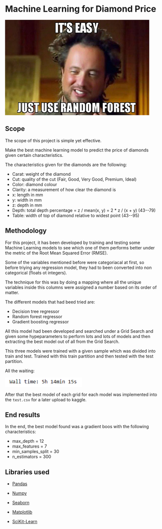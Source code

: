 # Machine Learning for Diamond Price

![portada](https://github.com/Jorge-Solana/Machine-Learning-for-Diamonds/blob/main/images/1_U7QAaRAsfm455j7ljF2TgA.png)

## Scope

The scope of this project is simple yet effective.

Make the best machine learning model to predict the price of diamonds given certain characteristics.

The characteristics given for the diamonds are the following:

- Carat: weight of the diamond
- Cut: quality of the cut (Fair, Good, Very Good, Premium, Ideal)   
- Color: diamond colour
- Clarity: a measurement of how clear the diamond is
- x: length in mm
- y: width in mm
- z: depth in mm
- Depth: total depth percentage = z / mean(x, y) = 2 * z / (x + y) (43--79)
- Table: width of top of diamond relative to widest point (43--95)


## Methodology

For this project, it has been developed by training and testing some Machine Learning models to see which one of them performs better under the metric of the Root Mean Squared Error (RMSE).

Some of the variables mentioned before were categoriacal at first, so before triying any regression model, they had to been converted into non categorical (floats ot integers).

The technique for this was by doing a mapping where all the unique variables inside this columns were assigned a number based on its order of matter.

The different models that had beed tried are:

- Decision tree regressor
- Random forest regressor
- Gradient boosting regressor

All this model had been developed and searched under a Grid Search and given some hypeparameters to perform lots and lots of models and then extracting the best model out of all from the Grid Search.

This three models were trained with a given sample which was divided into train and test. Trained with this train partition and then tested with the test partition.

All the waiting:

![image](https://github.com/Jorge-Solana/Machine-Learning-for-Diamonds/blob/main/images/9afd181fb537e19024c43ed50394d6ce.png)

After that the best model of each grid for each model was implemented into the `test.csv` for a later upload to kaggle.

## End results

In the end, the best model found was a gradient boos with the following characteristics:

- max_depth = 12
- max_features = 7
- min_samples_split = 30
- n_estimators = 300

## Libraries used
- [Pandas](https://pandas.pydata.org/)

- [Numpy](https://numpy.org/)

- [Seaborn](https://seaborn.pydata.org/)

- [Matplotlib](https://matplotlib.org/)

- [SciKit-Learn](https://scikit-learn.org/stable/)

